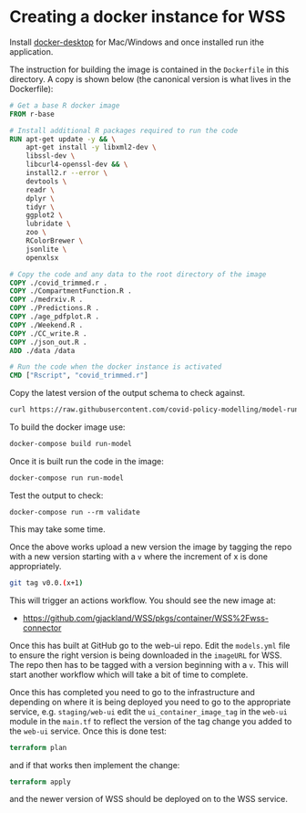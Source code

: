 # Creating a docker instance for WSS

Install [docker-desktop](https://www.docker.com/products/docker-desktop) for Mac/Windows and once installed run ithe application.

The instruction for building the image is contained in the `Dockerfile` in this directory. A copy is shown below (the canonical version is what lives in the Dockerfile):

```dockerfile
# Get a base R docker image
FROM r-base

# Install additional R packages required to run the code
RUN apt-get update -y && \
    apt-get install -y libxml2-dev \
    libssl-dev \
    libcurl4-openssl-dev && \
    install2.r --error \
    devtools \
    readr \
    dplyr \
    tidyr \
    ggplot2 \
    lubridate \
    zoo \
    RColorBrewer \
    jsonlite \
    openxlsx

# Copy the code and any data to the root directory of the image
COPY ./covid_trimmed.r .
COPY ./CompartmentFunction.R .
COPY ./medrxiv.R .
COPY ./Predictions.R .
COPY ./age_pdfplot.R .
COPY ./Weekend.R .
COPY ./CC_write.R .
COPY ./json_out.R .
ADD ./data /data

# Run the code when the docker instance is activated
CMD ["Rscript", "covid_trimmed.r"]
```

Copy the latest version of the output schema to check against.

```bash
curl https://raw.githubusercontent.com/covid-policy-modelling/model-runner/main/packages/api/schema/output.json -o schema.json
```

To build the docker image use:

```dockerfile
docker-compose build run-model 
```
Once it is built run the code in the image:

```dockerfile
docker-compose run run-model
```

Test the output to check:

```docker
docker-compose run --rm validate
```

This may take some time.

Once the above works upload a new version the image by tagging the repo with  a new version starting with a `v` where the increment of x is done appropriately.

```bash
git tag v0.0.(x+1)
```

This will trigger an actions workflow. You should see the new image at:

* https://github.com/gjackland/WSS/pkgs/container/WSS%2Fwss-connector

Once this has built at GitHub go to the web-ui repo. Edit the `models.yml` file to ensure the right version is being downloaded in the `imageURL` for WSS. The repo then has to be tagged with a version beginning with a `v`. This will start another workflow which will take a bit of time to complete. 

Once this has completed you need to go to the infrastructure and depending on where it is being deployed you need to go to the appropriate service, e.g. `staging/web-ui` edit the `ui_container_image_tag` in the `web-ui` module in the `main.tf` to reflect the version of the tag change you added to the `web-ui` service. Once this is done test:

```terraform
terraform plan
```

and if that works then implement the change:

```terraform
terraform apply
```

and the newer version of WSS should be deployed on to the WSS service.
